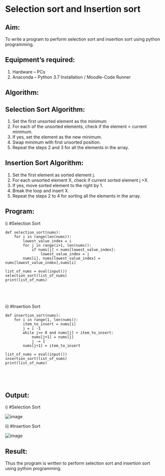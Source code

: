 # Selection sort and Insertion sort
## Aim:
To write a program to perform selection sort and insertion sort using python programming.
## Equipment’s required:
1.	Hardware – PCs
2.	Anaconda – Python 3.7 Installation / Moodle-Code Runner
## Algorithm:
## Selection Sort Algorithm:
1.	Set the first unsorted element as the minimum
2.	For each of the unsorted elements, check if the element < current minimum.
3.	If yes, set the element as the new minimum.
4.	Swap minimum with first unsorted position.
5.	Repeat the steps 2 and 3 for all the elements in the array.
## Insertion Sort Algorithm:
1.	Set the first element as sorted element j.
2.	For each unsorted element X, check if current sorted element j >X.
3.	If yes, move sorted element to the right by 1.
4.	Break the loop and insert X.
5.	Repeat the steps 2 to 4 for sorting all the elements in the array.
## Program:
i)	#Selection Sort
```
def selection_sort(nums):
    for i in range(len(nums)):
        lowest_value_index = i
        for j in range(i+1, len(nums)):
            if nums[j] < nums[lowest_value_index]:
                lowest_value_index = j
        nums[i], nums[lowest_value_index] = nums[lowest_value_index],nums[i]
        
list_of_nums = eval(input())
selection_sort(list_of_nums)
print(list_of_nums)





```
ii)	#Insertion Sort
```
def insertion_sort(nums):
    for i in range(1, len(nums)):
        item_to_insert = nums[i]
        j = i -1
        while j>= 0 and nums[j] > item_to_insert:
            nums[j+1] = nums[j]
            j -= 1
        nums[j+1] = item_to_insert
        
list_of_nums = eval(input())
insertion_sort(list_of_nums)
print(list_of_nums)





```

## Output:
i)	#Selection Sort




![image](https://github.com/22002102/Sorting-Algorithm/assets/119091638/d189a73f-242a-4189-a04c-99c024946e15)


ii)	#Insertion Sort


![image](https://github.com/22002102/Sorting-Algorithm/assets/119091638/c4474ba3-5465-4bd4-8888-1dae3dc4246f)



## Result:
Thus the program is written to perform selection sort and insertion sort using python programming.
